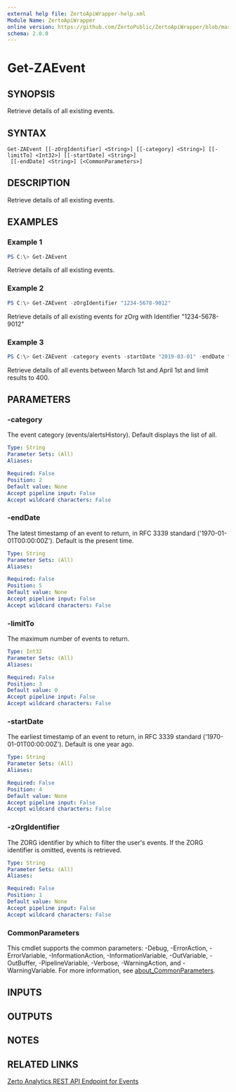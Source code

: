 ```yaml
---
external help file: ZertoApiWrapper-help.xml
Module Name: ZertoApiWrapper
online version: https://github.com/ZertoPublic/ZertoApiWrapper/blob/master/docs/Get-ZAEvent.md
schema: 2.0.0
---
```


# Get-ZAEvent

## SYNOPSIS

Retrieve details of all existing events.

## SYNTAX

```
Get-ZAEvent [[-zOrgIdentifier] <String>] [[-category] <String>] [[-limitTo] <Int32>] [[-startDate] <String>]
 [[-endDate] <String>] [<CommonParameters>]
```

## DESCRIPTION

Retrieve details of all existing events.

## EXAMPLES

### Example 1
```powershell
PS C:\> Get-ZAEvent
```

Retrieve details of all existing events.

### Example 2
```powershell
PS C:\> Get-ZAEvent -zOrgIdentifier "1234-5678-9012"
```

Retrieve details of all existing events for zOrg with Identifier "1234-5678-9012"

### Example 3
```powershell
PS C:\> Get-ZAEvent -category events -startDate "2019-03-01" -endDate "2019-04-01" -limitTo 400
```

Retrieve details of all events between March 1st and April 1st and limit results to 400.

## PARAMETERS

### -category
The event category (events/alertsHistory).
Default displays the list of all.

```yaml
Type: String
Parameter Sets: (All)
Aliases:

Required: False
Position: 2
Default value: None
Accept pipeline input: False
Accept wildcard characters: False
```

### -endDate
The latest timestamp of an event to return, in RFC 3339 standard ('1970-01-01T00:00:00Z').
Default is the present time.

```yaml
Type: String
Parameter Sets: (All)
Aliases:

Required: False
Position: 5
Default value: None
Accept pipeline input: False
Accept wildcard characters: False
```

### -limitTo
The maximum number of events to return.

```yaml
Type: Int32
Parameter Sets: (All)
Aliases:

Required: False
Position: 3
Default value: 0
Accept pipeline input: False
Accept wildcard characters: False
```

### -startDate
The earliest timestamp of an event to return, in RFC 3339 standard ('1970-01-01T00:00:00Z').
Default is one year ago.

```yaml
Type: String
Parameter Sets: (All)
Aliases:

Required: False
Position: 4
Default value: None
Accept pipeline input: False
Accept wildcard characters: False
```

### -zOrgIdentifier
The ZORG identifier by which to filter the user's events.
If the ZORG identifier is omitted, events is retrieved.

```yaml
Type: String
Parameter Sets: (All)
Aliases:

Required: False
Position: 1
Default value: None
Accept pipeline input: False
Accept wildcard characters: False
```

### CommonParameters
This cmdlet supports the common parameters: -Debug, -ErrorAction, -ErrorVariable, -InformationAction, -InformationVariable, -OutVariable, -OutBuffer, -PipelineVariable, -Verbose, -WarningAction, and -WarningVariable. For more information, see [about_CommonParameters](http://go.microsoft.com/fwlink/?LinkID=113216).

## INPUTS

## OUTPUTS

## NOTES

## RELATED LINKS

[Zerto Analytics REST API Endpoint for Events](https://docs.api.zerto.com/#/Monitoring/get_v2_monitoring_events)
